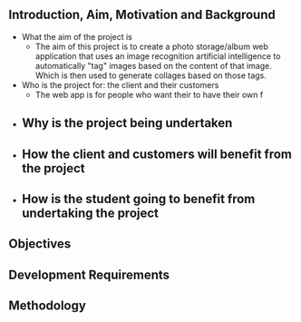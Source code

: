 
## Introduction, Aim, Motivation and Background
- What the aim of the project is
	- The aim of this project is to create a photo storage/album web application that uses an image recognition artificial intelligence to automatically "tag" images based on the content of that image. Which is then used to generate collages based on those tags. 
- Who is the project for: the client and their customers
	- The  web app is for people who want their to have their own f
- Why is the project being undertaken
	- 
- How the client and customers will benefit from the project
	- 
- How is the student going to benefit from undertaking the project
	- 

## Objectives

## Development Requirements

## Methodology
